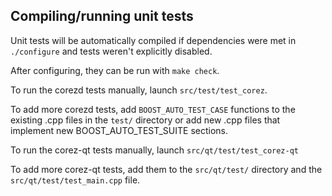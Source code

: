 Compiling/running unit tests
------------------------------------

Unit tests will be automatically compiled if dependencies were met in `./configure`
and tests weren't explicitly disabled.

After configuring, they can be run with `make check`.

To run the corezd tests manually, launch `src/test/test_corez`.

To add more corezd tests, add `BOOST_AUTO_TEST_CASE` functions to the existing
.cpp files in the `test/` directory or add new .cpp files that
implement new BOOST_AUTO_TEST_SUITE sections.

To run the corez-qt tests manually, launch `src/qt/test/test_corez-qt`

To add more corez-qt tests, add them to the `src/qt/test/` directory and
the `src/qt/test/test_main.cpp` file.
